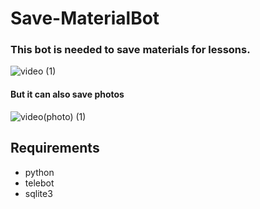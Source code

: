 # Save-MaterialBot
### This bot is needed to save materials for lessons.


![video (1)](https://user-images.githubusercontent.com/125704144/219881147-4cd3fd06-6031-4ccb-88f4-47f955ce9ff3.gif)


#### But it can also save photos

![video(photo) (1)](https://user-images.githubusercontent.com/125704144/219883370-ce29ae86-f43a-454a-8ff4-856c8ef4ae33.gif)


## Requirements
  + python
  + telebot 
  + sqlite3
  

